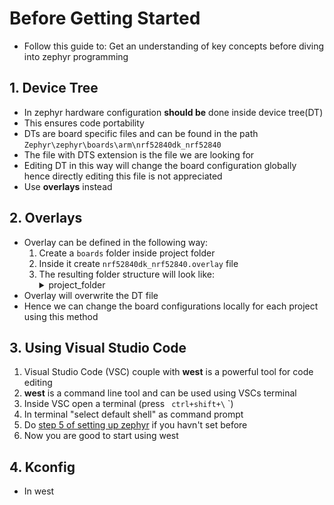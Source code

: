 # Before Getting Started
- Follow this guide to:
	Get an understanding of key concepts before diving into zephyr programming

## 1. Device Tree

- In zephyr hardware configuration **should be** done inside device tree(DT)
- This ensures code portability
- DTs are board specific files and can be found in the path `Zephyr\zephyr\boards\arm\nrf52840dk_nrf52840`
- The file with DTS extension is the file we are looking for
- Editing DT in this way will change the board configuration globally hence directly editing this file is not appreciated
- Use **overlays** instead

## 2. Overlays

- Overlay can be defined in the following way:
	1. Create a `boards` folder inside project folder
	2. Inside it create `nrf52840dk_nrf52840.overlay` file
	3. The resulting folder structure will look like:
		<details>
		<summary>project_folder</summary>
			&ensp;&ensp;&ensp;&ensp;-- boards<br>
			&ensp;&ensp;&ensp;&ensp;-- src<br>
			&ensp;&ensp;&ensp;&ensp;-- proj.conf<br>
			&ensp;&ensp;&ensp;&ensp;-- CMakeLists.txt
		</details>
- Overlay will overwrite the DT file
- Hence we can change the board configurations locally for each project using this method

## 3. Using Visual Studio Code
1. Visual Studio Code (VSC) couple with **west** is a powerful tool for code editing
2. **west** is a command line tool and can be used using VSCs terminal
3. Inside VSC open a terminal (press ` ctrl+shift+\` `)
4. In terminal "select default shell" as command prompt
5. Do [step 5 of setting up zephyr](https://github.com/Nafih-SA/Complete-Zephyr-Tutorial/tree/master/1.%20Setting%20Up%20Zephyr#step-4-set-environment-variables) if you havn't set before
6. Now you are good to start using west

## 4. Kconfig
- In west